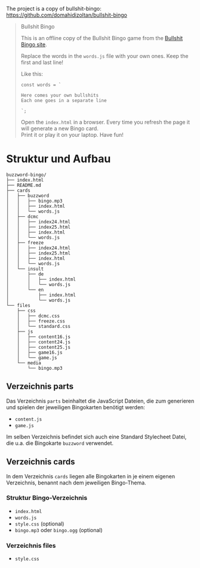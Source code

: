 The project is a copy of bullshit-bingo:
https://github.com/domahidizoltan/bullshit-bingo


> Bullshit Bingo
> 
> This is an offline copy of the Bullshit Bingo game from the [Bullshit Bingo site](https://www.bullshitbingo.net/).  
>
> Replace the words in the `words.js` file with your own ones. Keep the first and last line!
>
> Like this:
> ```
> const words = `
>
> Here comes your own bullshits
> Each one goes in a separate line
>
> `;
> ```
>
> Open the `index.html` in a browser. Every time you refresh the page it will generate a new Bingo card.  
> Print it or play it on your laptop. Have fun!



# Struktur und Aufbau

```
buzzword-bingo/
├── index.html
├── README.md
├── cards
│   ├── buzzword
│   │   ├── bingo.mp3
│   │   ├── index.html
│   │   └── words.js
│   ├── dcmc
│   │   ├── index24.html
│   │   ├── index25.html
│   │   ├── index.html
│   │   └── words.js
│   ├── freeze
│   │   ├── index24.html
│   │   ├── index25.html
│   │   ├── index.html
│   │   └── words.js
│   └── insult
│       ├── de
│       │   ├── index.html
│       │   └── words.js
│       └── en
│           ├── index.html
│           └── words.js
└── files
    ├── css
    │   ├── dcmc.css
    │   ├── freeze.css
    │   └── standard.css
    ├── js
    │   ├── content16.js
    │   ├── content24.js
    │   ├── content25.js
    │   ├── game16.js
    │   └── game.js
    └── media
        └── bingo.mp3
```

## Verzeichnis parts
Das Verzeichnis `parts` beinhaltet die JavaScript Dateien, die zum generieren und spielen der jeweiligen Bingokarten benötigt werden:

- `content.js`
- `game.js`

Im selben Verzeichnis befindet sich auch eine Standard Stylecheet Datei, die u.a. die Bingokarte `buzzword` verwendet.

## Verzeichnis cards
In dem Verzeichnis `cards` liegen alle Bingokarten in je einem eigenen Verzeichnis, benannt nach dem jeweiligen Bingo-Thema.

### Struktur Bingo-Verzeichnis

- `index.html`
- `words.js`
- `style.css` (optional)
- `bingo.mp3` oder `bingo.ogg` (optional)

### Verzeichnis files
- `style.css`


